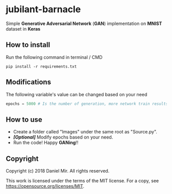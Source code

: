 # jubilant-barnacle
Simple **Generative Adversarial Network** (**GAN**) implementation on **MNIST** dataset in **Keras**


## How to install

Run the following command in terminal / CMD

    pip install -r requirements.txt

## Modifications

The following variable's value can be changed based on your need
```python
epochs = 5000 # Is the number of generation, more network train results in better images
``` 

## How to use

- Create a folder called "Images" under the same root as "Source.py".
- ***[Optional]*** Modify epochs based on your need.
- Run the code! Happy **GANing**!!

## Copyright

 Copyright (c) 2018 Daniel Mir. All rights reserved.
 
 This work is licensed under the terms of the MIT license.   For a
 copy, see <https://opensource.org/licenses/MIT>.
